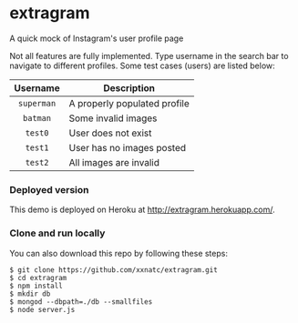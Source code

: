 # extragram
A quick mock of Instagram's user profile page

Not all features are fully implemented. Type username in the search bar to navigate to different profiles. Some test cases (users) are listed below:

| Username   | Description |
| :--------: | ----------- |
| `superman` | A properly populated profile |
| `batman`   | Some invalid images |
| `test0`    | User does not exist |
| `test1`    | User has no images posted |
| `test2`    | All images are invalid |

### Deployed version
This demo is deployed on Heroku at http://extragram.herokuapp.com/.

### Clone and run locally
You can also download this repo by following these steps:
```
$ git clone https://github.com/xxnatc/extragram.git
$ cd extragram
$ npm install
$ mkdir db
$ mongod --dbpath=./db --smallfiles
$ node server.js
```
